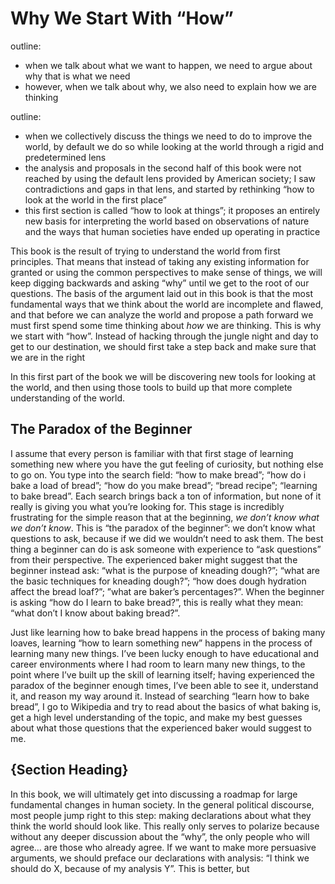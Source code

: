 # Why We Start With “How”

outline:
- when we talk about what we want to happen, we need to argue about why that is what we need
- however, when we talk about why, we also need to explain how we are thinking

outline:
- when we collectively discuss the things we need to do to improve the world, by default we do so while looking at the world through a rigid and predetermined lens
- the analysis and proposals in the second half of this book were not reached by using the default lens provided by American society; I saw contradictions and gaps in that lens, and started by rethinking “how to look at the world in the first place”
- this first section is called “how to look at things”; it proposes an entirely new basis for interpreting the world based on observations of nature and the ways that human societies have ended up operating in practice

This book is the result of trying to understand the world from first principles. That means that instead of taking any existing information for granted or using the common perspectives to make sense of things, we will keep digging backwards and asking “why” until we get to the root of our questions. The basis of the argument laid out in this book is that the most fundamental ways that we think about the world are incomplete and flawed, and that before we can analyze the world and propose a path forward we must first spend some time thinking about *how* we are thinking. This is why we start with “how”. Instead of hacking through the jungle night and day to get to our destination, we should first take a step back and make sure that we are in the right 

In this first part of the book we will be discovering new tools for looking at the world, and then using those tools to build up that more complete understanding of the world.


## The Paradox of the Beginner
I assume that every person is familiar with that first stage of learning something new where you have the gut feeling of curiosity, but nothing else to go on. You type into the search field: “how to make bread”; “how do i bake a load of bread”; “how do you make bread”; “bread recipe”; “learning to bake bread”. Each search brings back a ton of information, but none of it really is giving you what you’re looking for. This stage is incredibly frustrating for the simple reason that at the beginning, *we don’t know what we don’t know*. This is “the paradox of the beginner”: we don’t know what questions to ask, because if we did we wouldn’t need to ask them. The best thing a beginner can do is ask someone with experience to “ask questions” from their perspective. The experienced baker might suggest that the beginner instead ask: “what is the purpose of kneading dough?”; “what are the basic techniques for kneading dough?”; “how does dough hydration affect the bread loaf?”; ”what are baker’s percentages?”. When the beginner is asking “how do I learn to bake bread?”, this is really what they mean: “what don’t I know about baking bread?”.

Just like learning how to bake bread happens in the process of baking many loaves, learning “how to learn something new” happens in the process of learning many new things. I’ve been lucky enough to have educational and career environments where I had room to learn many new things, to the point where I’ve built up the skill of learning itself; having experienced the paradox of the beginner enough times, I’ve been able to see it, understand it, and reason my way around it. Instead of searching “learn how to bake bread”, I go to Wikipedia and try to read about the basics of what baking is, get a high level understanding of the topic, and make my best guesses about what those questions that the experienced baker would suggest to me.

## {Section Heading}
In this book, we will ultimately get into discussing a roadmap for large fundamental changes in human society. In the general political discourse, most people jump right to this step: making declarations about what they think the world should look like. This really only serves to polarize because without any deeper discussion about the “why”, the only people who will agree… are those who already agree. If we want to make more persuasive arguments, we should preface our declarations with analysis: “I think we should do X, because of my analysis Y”. This is better, but 